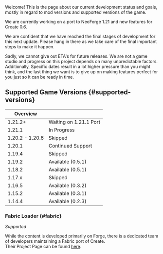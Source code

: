 Welcome! This is the page about our current development status and goals, mostly in regard to mod versions and
supported versions of the game.

We are currently working on a port to NeoForge 1.21 and new features for Create 0.6.

We are confident that we have reached the final stages of development for this next update.
Please hang in there as we take care of the final important steps to make it happen.

Sadly, we cannot give out ETA's for future releases. We are not a game studio and progress on this project depends on
many unpredictable factors. Additionally, Specific dates result in a lot higher pressure than you might think, and the
last thing we want is to give up on making features perfect for you just so it can be ready in time.

## Supported Game Versions {#supported-versions}

| Overview        |                        |
| --------------- | ---------------------- |
| 1.21.2+         | Waiting on 1.21.1 Port |
| 1.21.1          | In Progress            |
| 1.20.2 - 1.20.6 | Skipped                |
| 1.20.1          | Continued Support      |
| 1.19.4          | Skipped                |
| 1.19.2          | Available (0.5.1)      |
| 1.18.2          | Available (0.5.1)      |
| 1.17.x          | Skipped                |
| 1.16.5          | Available (0.3.2)      |
| 1.15.2          | Available (0.3.1)      |
| 1.14.4          | Available (0.2.3)      |

### Fabric Loader {#fabric}

_Supported_

While the content is developed primarily on Forge, there is a dedicated team of developers maintaining a Fabric port of
Create.  
Their Project Page can be found [here](https://www.curseforge.com/minecraft/mc-mods/create-fabric).
